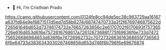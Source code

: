 - 👋 Hi, I’m Cristhian Prado

https://camo.githubusercontent.com/0124fe8cc94de5ec38c963729aa16167a637fd64e9ef8871517d5ed7d58b6274/68747470733a2f2f6769746875622d726561646d652d73746174732e76657263656c2e6170702f6170693f757365726e616d653d616e7572616768617a72612673686f775f69636f6e733d7472756526686964653d636f6e74726962732c7072732663616368655f7365636f6e64733d3836343030267468656d653d746f6b796f6e69676874
